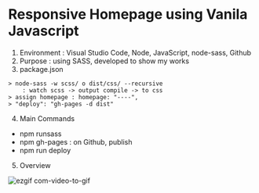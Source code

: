 # Responsive Homepage using Vanila Javascript
1. Environment : Visual Studio Code, Node, JavaScript, node-sass, Github
2. Purpose : using SASS, developed to show my works
3. package.json
```
> node-sass -w scss/ o dist/css/ --recursive 
    : watch scss -> output compile -> to css
> assign homepage : homepage: "----",
> "deploy": "gh-pages -d dist"
```

4. Main Commands 
+ npm runsass
+ npm gh-pages : on Github, publish
+ npm run deploy

5. Overview







![ezgif com-video-to-gif](https://user-images.githubusercontent.com/37784073/57562765-b78df080-7363-11e9-830f-7cb67135677a.gif)
